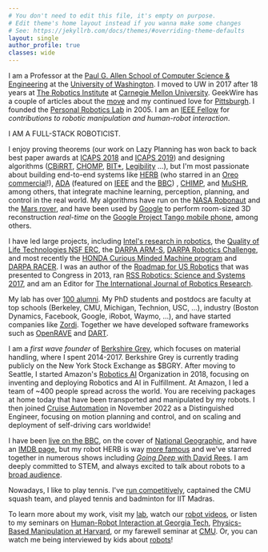 ```yaml
---
# You don't need to edit this file, it's empty on purpose.
# Edit theme's home layout instead if you wanna make some changes
# See: https://jekyllrb.com/docs/themes/#overriding-theme-defaults
layout: single
author_profile: true
classes: wide
---
```

I am a Professor at the [Paul G. Allen School of Computer Science & Engineering](https://www.cs.washington.edu/) at the [University of Washington](https://www.washington.edu/). I moved to UW in 2017 after 18 years at [The Robotics Institute](https://www.ri.cmu.edu/) at [Carnegie Mellon University](https://www.cmu.edu/). GeekWire has a couple of articles about the [move](https://www.geekwire.com/2017/robotics-expert-moves-entire-team-university-washington-including-famous-oreo-cracking-robot/) and my continued love for [Pittsburgh](https://www.geekwire.com/2018/pittsburgh-profile-robotics-expert-sidd-srinivasa-love-steel-city-leap-seattle/). I founded the 
[Personal Robotics Lab](https://personalrobotics.cs.washington.edu/) in 2005. I am an [IEEE Fellow](https://www.washington.edu/news/2017/11/28/two-uw-professors-elevated-to-ieee-fellows/) for _contributions to robotic manipulation and human-robot interaction_.

I AM A FULL-STACK ROBOTICIST.

I enjoy proving theorems (our work on Lazy Planning has won back to back best paper awards at [ICAPS 2018](https://personalrobotics.cs.washington.edu/publications/haghtalab2018laziness.pdf) and [ICAPS 2019](https://personalrobotics.cs.washington.edu/publications/mandalika2019gls.pdf)) and designing algorithms 
([CBiRRT](https://personalrobotics.cs.washington.edu/publications/berenson2011task.pdf),
[CHOMP](https://personalrobotics.cs.washington.edu/publications/zucker2013chomp.pdf),
[BIT*](https://personalrobotics.cs.washington.edu/publications/gammell2015bitstar.pdf),
[Legibility](https://personalrobotics.cs.washington.edu/publications/dragan2013legibility.pdf) ...), 
but I'm most passionate about building end-to-end systems 
like [HERB](https://personalrobotics.cs.washington.edu/publications/srinivasa2012herb.pdf)
(who starred in an [Oreo commercial](https://vimeo.com/63348513)!),
[ADA](https://personalrobotics.cs.washington.edu/blog/food-manipulation/)
(featured on [IEEE](http://theinstitute.ieee.org/technology-topics/robotics/ieee-members-build-robots-to-help-people-with-disabilities-live-independently) and the [BBC](https://www.bbc.com/news/av/technology-47723167/robot-arm-can-feed-people-with-mobility-issues))
,
[CHIMP](https://personalrobotics.cs.washington.edu/publications/stentz2015chimp.pdf), and 
[MuSHR](https://mushr.io/), among others, that integrate machine learning, perception, planning, and control in the real world. 
My algorithms have run on the [NASA Robonaut](https://personalrobotics.cs.washington.edu/publications/koval2015mpf.pdf)
and the [Mars rover](https://personalrobotics.cs.washington.edu/publications/king2016objectcentric.pdf), and have been used by [Google](https://personalrobotics.cs.washington.edu/publications/klingensmith2015chisel.pdf) to perform room-sized 3D reconstruction _real-time_ on the [Google Project Tango mobile phone](https://www.youtube.com/watch?v=3BNOsxMZD14), among others.

I have led large projects, including [Intel's research in robotics](https://www.youtube.com/watch?v=P-4PTyQ8RX8), the [Quality of Life Technologies NSF ERC](https://personalrobotics.cs.washington.edu/publications/srinivasa2012herb.pdf), the [DARPA ARM-S](https://personalrobotics.cs.washington.edu/publications/king2013pregrasp.pdf), [DARPA Robotics Challenge](https://personalrobotics.cs.washington.edu/publications/dellin2014guided.pdf), and most recently the [HONDA Curious Minded Machine program](https://cmm.usa.honda-ri.com/) and [DARPA RACER](https://www.darpa.mil/news-events/2022-01-13). I was an author of the [Roadmap for US Robotics](http://archive2.cra.org/ccc/files/docs/2013-Robotics-Roadmap) that was presented to Congress in 2013, ran [RSS Robotics: Science and Systems 2017](http://rss2017.lids.mit.edu/), and am an Editor for [The International Journal of Robotics Research](http://journals.sagepub.com/home/ijr).

My lab has over [100 alumni](https://personalrobotics.cs.washington.edu/people/). My PhD students and postdocs are faculty at top schools (Berkeley, CMU, Michigan, Technion, USC, ...), industry (Boston Dynamics, Facebook, Google, iRobot, Waymo, ...), and have started companies like [Zordi](https://www.zordi.com/). 
Together we have developed software frameworks such as [OpenRAVE](http://openrave.org/) and [DART](https://dartsim.github.io/).

I am a _first wave founder_ of [Berkshire Grey](https://www.berkshiregrey.com), which focuses on material handling, where I spent 2014-2017. Berkshire Grey is currently trading publicly on the New York Stock Exchange as $BGRY. After moving to Seattle, I started Amazon's [Robotics AI](https://www.amazon.science/research-areas/robotics) Organization in 2018, focusing on inventing and deploying Robotics and AI in Fulfillment. At Amazon, I led a team of ~400 people spread across the world. You are receiving packages at home today that have been transported and manipulated by my robots. I then joined [Cruise Automation](https://getcruise.com/) in November 2022 as a Distinguished Engineer, focusing on motion planning and control, and on scaling and deployment of self-driving cars worldwide!
 

I have been [live on the BBC](https://twitter.com/HERB_UW/status/931711971732307968), on the cover of [National Geographic](https://www.nationalgeographic.com/magazine/2011/08/robots/), and have an [IMDB page,](https://www.imdb.com/name/nm7961061/) but my robot HERB is way [more famous](https://personalrobotics.cs.washington.edu/press/) and we've starred together in numerous shows including [_Going Deep_ with David Rees](https://www.businessinsider.com.au/robot-herb-opens-a-refrigerator-door-2014-7). I am deeply committed to STEM, and always excited to talk about robots to a [broad audience](https://www.youtube.com/watch?v=25OQuThxKCc).

Nowadays, I like to play tennis. I've [run competitively](https://www.athlinks.com/athletes/130400313), captained the CMU squash team, and played tennis and badminton for IIT Madras.

To learn more about my work, visit my [lab](https://personalrobotics.cs.washington.edu/), watch our [robot videos](https://personalrobotics.cs.washington.edu/videos/), or listen to my seminars on [Human-Robot Interaction at Georgia Tech](https://mediaspace.gatech.edu/media/Physics-based+Manipulation+with+and+Around+People+-+Siddhartha+Srinivasa/), [Physics-Based Manipulation at Harvard](https://video.seas.harvard.edu/media/%5BCS%5D+2016-09-15+Siddhartha+Srinivasa/1_a0a0amln/13151421), or my farewell seminar at [CMU](https://www.youtube.com/watch?v=--PIIkzufaQ). Or, you can watch me being interviewed by kids about [robots](https://www.youtube.com/watch?v=MAK3mVQwHU0)! 


